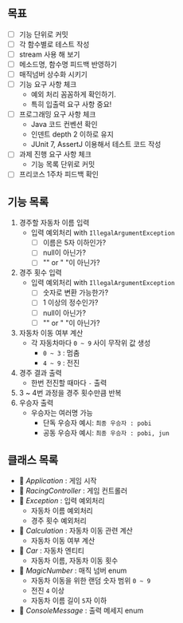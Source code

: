 ## 목표
- [ ] 기능 단위로 커밋
- [ ] 각 함수별로 테스트 작성
- [ ] stream 사용 해 보기
- [ ] 메소드명, 함수명 피드백 반영하기
- [ ] 매직넘버 상수화 시키기
- [ ] 기능 요구 사항 체크
  - 예외 처리 꼼꼼하게 확인하기.
  - 특히 입출력 요구 사항 중요! 
- [ ] 프로그래밍 요구 사항 체크
  - Java 코드 컨벤션 확인
  - 인덴트 depth 2 이하로 유지
  - JUnit 7, AssertJ 이용해서 테스트 코드 작성
- [ ] 과제 진행 요구 사항 체크
  - 기능 목록 단위로 커밋   
- [ ] 프리코스 1주차 피드백 확인

## 기능 목록
1. 경주할 자동차 이름 입력
   - 입력 예외처리 with `IllegalArgumentException`
     - [ ] 이름은 5자 이하인가?
     - [ ] null이 아닌가?
     - [ ] "" or " "이 아닌가?
2. 경주 횟수 입력
   - 입력 예외처리 with `IllegalArgumentException`
     - [ ] 숫자로 변환 가능한가?
     - [ ] 1 이상의 정수인가?
     - [ ] null이 아닌가?
     - [ ] "" or " "이 아닌가?
3. 자동차 이동 여부 계산
   - 각 자동차마다 `0 ~ 9` 사이 무작위 값 생성
     - `0 ~ 3` : 멈춤
     - `4 ~ 9` : 전진
4. 경주 결과 출력
   - 한번 전진할 때마다 `-` 출력
5. 3 ~ 4번 과정을 경주 횟수만큼 반복
6. 우승자 출력
   - 우승자는 여러명 가능
     - 단독 우승자 예시: `최종 우승자 : pobi`
     - 공동 우승자 예시: `최종 우승자 : pobi, jun`

## 클래스 목록
- 📂 *Application* : 게임 시작  
- 📂 *RacingController* : 게임 컨트롤러  
- 📂 *Exception* : 입력 예외처리    
    - 자동차 이름 예외처리  
    - 경주 횟수 예외처리 
- 📂 *Calculation* : 자동차 이동 관련 계산   
    - 자동차 이동 여부 계산
- 📂 *Car* : 자동차 엔티티
  - 자동차 이름, 자동차 이동 횟수
- 📂 *MagicNumber* : 매직 넘버 enum
  - 자동차 이동을 위한 랜덤 숫자 범위 `0 ~ 9`
  - 전진 `4` 이상
  - 자동차 이름 길이 `5`자 이하
- 📂 *ConsoleMessage* : 출력 메세지 enum
  


